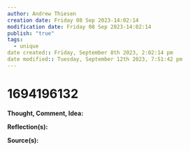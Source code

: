 ```yaml
---
author: Andrew Thiesen
creation date: Friday 08 Sep 2023-14:02:14
modification date: Friday 08 Sep 2023-14:02:14
publish: "true"
tags:
  - unique
date created:: Friday, September 8th 2023, 2:02:14 pm
date modified:: Tuesday, September 12th 2023, 7:51:42 pm
---
```

# 1694196132

**Thought, Comment, Idea:**

**Reflection(s):**

**Source(s):**

